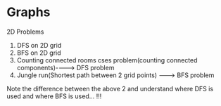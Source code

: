 # Graphs
2D Problems 
1) DFS on 2D grid 
2) BFS on 2D grid 
3) Counting connected rooms cses problem(counting connected components)----> DFS problem 
4) Jungle run(Shortest path between 2 grid points) ---> BFS problem 

Note the difference between the above 2 and understand where DFS is used and where BFS is used... !!!
